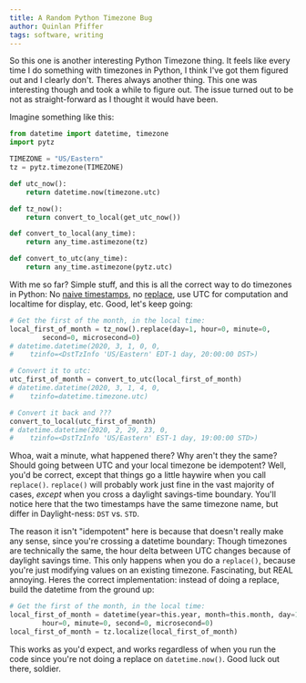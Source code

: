 ```yaml
---
title: A Random Python Timezone Bug
author: Quinlan Pfiffer
tags: software, writing
---
```


So this one is another interesting Python Timezone thing. It feels like every
time I do something with timezones in Python, I think I've got them figured out
and I clearly don't. Theres always another thing. This one was interesting
though and took a while to figure out. The issue turned out to be not as
straight-forward as I thought it would have been.

Imagine something like this:

```Python
from datetime import datetime, timezone
import pytz

TIMEZONE = "US/Eastern"
tz = pytz.timezone(TIMEZONE)

def utc_now():
    return datetime.now(timezone.utc)

def tz_now():
    return convert_to_local(get_utc_now())

def convert_to_local(any_time):
    return any_time.astimezone(tz)

def convert_to_utc(any_time):
    return any_time.astimezone(pytz.utc)
```

With me so far? Simple stuff, and this is all the correct way to do timezones in
Python: No [naive timestamps](https://docs.python.org/3/library/datetime.html#aware-and-naive-objects),
no [replace](http://pytz.sourceforge.net/#localized-times-and-date-arithmetic), use
UTC for computation and localtime for display, etc. Good, let's keep going:

```Python
# Get the first of the month, in the local time:
local_first_of_month = tz_now().replace(day=1, hour=0, minute=0,
        second=0, microsecond=0)
# datetime.datetime(2020, 3, 1, 0, 0,
#    tzinfo=<DstTzInfo 'US/Eastern' EDT-1 day, 20:00:00 DST>)

# Convert it to utc:
utc_first_of_month = convert_to_utc(local_first_of_month)
# datetime.datetime(2020, 3, 1, 4, 0,
#    tzinfo=datetime.timezone.utc)

# Convert it back and ???
convert_to_local(utc_first_of_month)
# datetime.datetime(2020, 2, 29, 23, 0,
#    tzinfo=<DstTzInfo 'US/Eastern' EST-1 day, 19:00:00 STD>)

```

Whoa, wait a minute, what happened there? Why aren't they the same? Should going
between UTC and your local timezone be idempotent? Well, you'd be correct,
except that things go a little haywire when you call `replace()`. `replace()`
will probably work just fine in the vast majority of cases, *except* when you
cross a daylight savings-time boundary. You'll notice here that the two
timestamps have the same timezone name, but differ in Daylight-ness: `DST` vs.
`STD`.

The reason it isn't "idempotent" here is because that doesn't really make any
sense, since you're crossing a datetime boundary: Though timezones are
technically the same, the hour delta between UTC changes because of daylight
savings time. This only happens when you do a `replace()`, because you're just
modifying values on  an existing timezone. Fascinating, but REAL annoying.
Heres the correct implementation: instead of doing a replace, build the
datetime from the ground up:

```Python
# Get the first of the month, in the local time:
local_first_of_month = datetime(year=this.year, month=this.month, day=1,
        hour=0, minute=0, second=0, microsecond=0)
local_first_of_month = tz.localize(local_first_of_month)
```

This works as you'd expect, and works regardless of when you run the code since
you're not doing a replace on `datetime.now()`. Good luck out there, soldier.
